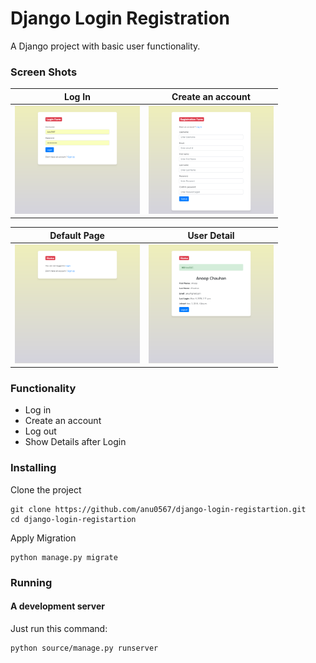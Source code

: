 # Django Login Registration

A Django project with basic user functionality.

### Screen Shots
| Log In | Create an account |
| -------|--------------|
| <img src="./Screenshot/User_login.png" width="200"> | <img src="./Screenshot/User_registration.png" width="200"> |

| Default Page | User Detail |
| ---------------|------------------|
| <img src="./Screenshot/Default_page.png" width="200"> | <img src="./Screenshot/User_detail.png" width="200"> |

### Functionality
* Log in
* Create an account
* Log out
* Show Details after Login

### Installing
Clone the project
```
git clone https://github.com/anu0567/django-login-registartion.git
cd django-login-registartion
```
Apply Migration
```
python manage.py migrate
```

### Running

#### A development server

Just run this command:

```
python source/manage.py runserver
```
